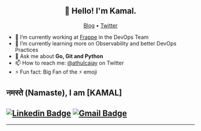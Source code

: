 <h2 align="center">👋 Hello! I'm Kamal.</h2>
<p align="center">
  <a href="https://blog.athulcyriac.in">Blog</a> •
  <a href="https://twitter.com/athulcajay">Twitter</a>
</p>


- 🔭 I’m currently working at [Frappe](https://frappe.io) in the DevOps Team
- 🌱 I’m currently learning more on Observability and better DevOps Practices
- 💬 Ask me about **Go, Git and Python**
- 📫 How to reach me: [@athulcajay](https://twitter.com/athulcajay) on Twitter
- ⚡ Fun fact: Big Fan of the :zap: emoji


## नमस्ते (Namaste), I am [KAMAL]

[![Linkedin Badge](https://img.shields.io/badge/-kamal-blue?style=flat-square&logo=Linkedin&logoColor=white&link=https://www.linkedin.com/in/kamal-a-55b361149/)](https://www.linkedin.com/in/kamal-a-55b361149/)
[![Gmail Badge](https://img.shields.io/badge/-kamal.anbazhagan29-c14438?style=flat-square&logo=Gmail&logoColor=white&link=mailto:kamal.anbazhagan29@gmail.com)](mailto:kamal.anbazhagan29@gmail.com)
-------
<!--END_SECTION:waka-->
-------
